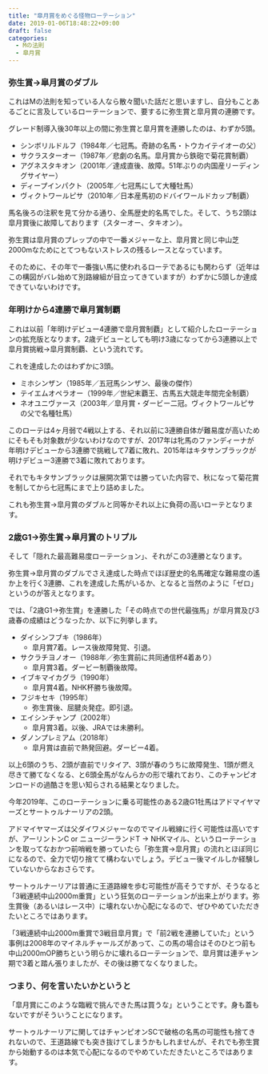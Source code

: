 ```yaml
---
title: "皐月賞をめぐる怪物ローテーション"
date: 2019-01-06T18:48:22+09:00
draft: false
categories:
  - Mの法則
  - 皐月賞
---
```


### 弥生賞→皐月賞のダブル

これはMの法則を知っている人なら散々聞いた話だと思いますし、自分もことあるごとに言及しているローテーションで、要するに弥生賞と皐月賞の連勝です。

グレード制導入後30年以上の間に弥生賞と皐月賞を連勝したのは、わずか5頭。

  - シンボリルドルフ（1984年／七冠馬。奇跡の名馬・トウカイテイオーの父）
  - サクラスターオー（1987年／悲劇の名馬。皐月賞から鉄砲で菊花賞制覇）
  - アグネスタキオン（2001年／達成直後、故障。51年ぶりの内国産リーディングサイヤー）
  - ディープインパクト（2005年／七冠馬にして大種牡馬）
  - ヴィクトワールピサ（2010年／日本産馬初のドバイワールドカップ制覇）

馬名後ろの注釈を見て分かる通り、全馬歴史的名馬でした。そして、うち2頭は皐月賞後に故障しております（スターオー、タキオン）。

弥生賞は皐月賞のプレップの中で一番メジャーな上、皐月賞と同じ中山芝2000mなためにとてつもないストレスの残るレースとなっています。

そのために、その年で一番強い馬に使われるローテであるにも関わらず（近年はこの構図がバレ始めて別路線組が目立ってきていますが）わずかに5頭しか達成できていないわけです。

### 年明けから4連勝で皐月賞制覇

これは以前「年明けデビュー4連勝で皐月賞制覇」として紹介したローテーションの拡充版となります。2歳デビューとしても明け3歳になってから3連勝以上で皐月賞挑戦→皐月賞制覇、という流れです。

これを達成したのはわずかに3頭。

  - ミホシンザン（1985年／五冠馬シンザン、最後の傑作）
  - テイエムオペラオー（1999年／世紀末覇王、古馬五大競走年間完全制覇）
  - ネオユニヴァース（2003年／皐月賞・ダービー二冠。ヴィクトワールピサの父で名種牡馬）

このローテは4ヶ月弱で4戦以上する、それ以前に3連勝自体が難易度が高いためにそもそも対象数が少ないわけなのですが、2017年は牝馬のファンディーナが年明けデビューから3連勝で挑戦して7着に敗れ、2015年はキタサンブラックが明けデビュー3連勝で3着に敗れております。

それでもキタサンブラックは展開次第では勝っていた内容で、秋になって菊花賞を制してから七冠馬にまで上り詰めました。

これも弥生賞→皐月賞のダブルと同等かそれ以上に負荷の高いローテとなります。

### 2歳G1→弥生賞→皐月賞のトリプル

そして「隠れた最高難易度ローテーション」、それがこの3連勝となります。

弥生賞→皐月賞のダブルでさえ達成した時点でほぼ歴史的名馬確定な難易度の遙か上を行く3連勝、これを達成した馬がいるか、となると当然のように「ゼロ」というのが答えとなります。

では、「2歳G1→弥生賞」を連勝した「その時点での世代最強馬」が皐月賞及び3歳春の成績はどうなったか、以下に列挙します。

  - ダイシンフブキ（1986年）
    - 皐月賞7着。レース後故障発覚、引退。 
  - サクラチヨノオー（1988年／弥生賞前に共同通信杯4着あり）
    - 皐月賞3着。ダービー制覇後故障。 
  - イブキマイカグラ（1990年）
    - 皐月賞4着。NHK杯勝ち後故障。 
  - フジキセキ（1995年）
    - 弥生賞後、屈腱炎発症。即引退。 
  - エイシンチャンプ（2002年）
    - 皐月賞3着。以後、JRAでは未勝利。 
  - ダノンプレミアム（2018年）
    - 皐月賞は直前で熱発回避。ダービー4着。 

以上6頭のうち、2頭が直前でリタイア、3頭が春のうちに故障発生、1頭が燃え尽きて勝てなくなる、と6頭全馬がなんらかの形で壊れており、このチャンピオンロードの過酷さを思い知らされる結果となりました。

今年2019年、このローテーションに乗る可能性のある2歳G1牡馬はアドマイヤマーズとサートゥルナーリアの2頭。

アドマイヤマーズは父ダイワメジャーなのでマイル戦線に行く可能性は高いですが、アーリントンC or ニュージーランドT → NHKマイル、というローテーションを取ってなおかつ前哨戦を勝っていたら「弥生賞→皐月賞」の流れとほぼ同じになるので、全力で切り捨てて構わないでしょう。デビュー後マイルしか経験していないからなおさらです。

サートゥルナーリアは普通に王道路線を歩む可能性が高そうですが、そうなると「3戦連続中山2000m重賞」という狂気のローテーションが出来上がります。弥生賞後（あるいはレース中）に壊れないか心配になるので、ぜひやめていただきたいところではあります。

「3戦連続中山2000m重賞で3戦目皐月賞」で「前2戦を連勝していた」という事例は2008年のマイネルチャールズがあって、この馬の場合はそのひとつ前も中山2000mOP勝ちという明らかに壊れるローテーションで、皐月賞は連チャン期で3着と踏ん張りましたが、その後は勝てなくなりました。

### つまり、何を言いたいかというと

「皐月賞にこのような臨戦で挑んできた馬は買うな」ということです。身も蓋もないですがそういうことになります。

サートゥルナーリアに関してはチャンピオンSCで破格の名馬の可能性も捨てきれないので、王道路線でも突き抜けてしまうかもしれませんが、それでも弥生賞から始動するのは本気で心配になるのでやめていただきたいところではあります。
